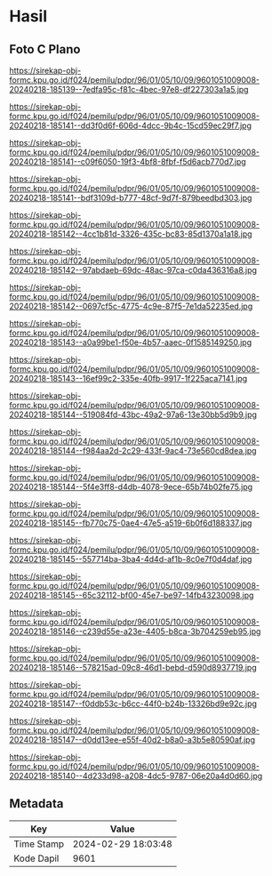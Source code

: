 # Hasil

## Foto C Plano

https://sirekap-obj-formc.kpu.go.id/f024/pemilu/pdpr/96/01/05/10/09/9601051009008-20240218-185139--7edfa95c-f81c-4bec-97e8-df227303a1a5.jpg

https://sirekap-obj-formc.kpu.go.id/f024/pemilu/pdpr/96/01/05/10/09/9601051009008-20240218-185141--dd3f0d6f-606d-4dcc-9b4c-15cd59ec29f7.jpg

https://sirekap-obj-formc.kpu.go.id/f024/pemilu/pdpr/96/01/05/10/09/9601051009008-20240218-185141--c09f6050-19f3-4bf8-8fbf-f5d6acb770d7.jpg

https://sirekap-obj-formc.kpu.go.id/f024/pemilu/pdpr/96/01/05/10/09/9601051009008-20240218-185141--bdf3109d-b777-48cf-9d7f-879beedbd303.jpg

https://sirekap-obj-formc.kpu.go.id/f024/pemilu/pdpr/96/01/05/10/09/9601051009008-20240218-185142--4cc1b81d-3326-435c-bc83-85d1370a1a18.jpg

https://sirekap-obj-formc.kpu.go.id/f024/pemilu/pdpr/96/01/05/10/09/9601051009008-20240218-185142--97abdaeb-69dc-48ac-97ca-c0da436316a8.jpg

https://sirekap-obj-formc.kpu.go.id/f024/pemilu/pdpr/96/01/05/10/09/9601051009008-20240218-185142--0697cf5c-4775-4c9e-87f5-7e1da52235ed.jpg

https://sirekap-obj-formc.kpu.go.id/f024/pemilu/pdpr/96/01/05/10/09/9601051009008-20240218-185143--a0a99be1-f50e-4b57-aaec-0f1585149250.jpg

https://sirekap-obj-formc.kpu.go.id/f024/pemilu/pdpr/96/01/05/10/09/9601051009008-20240218-185143--16ef99c2-335e-40fb-9917-1f225aca7141.jpg

https://sirekap-obj-formc.kpu.go.id/f024/pemilu/pdpr/96/01/05/10/09/9601051009008-20240218-185144--519084fd-43bc-49a2-97a6-13e30bb5d9b9.jpg

https://sirekap-obj-formc.kpu.go.id/f024/pemilu/pdpr/96/01/05/10/09/9601051009008-20240218-185144--f984aa2d-2c29-433f-9ac4-73e560cd8dea.jpg

https://sirekap-obj-formc.kpu.go.id/f024/pemilu/pdpr/96/01/05/10/09/9601051009008-20240218-185144--5f4e3ff8-d4db-4078-9ece-65b74b02fe75.jpg

https://sirekap-obj-formc.kpu.go.id/f024/pemilu/pdpr/96/01/05/10/09/9601051009008-20240218-185145--fb770c75-0ae4-47e5-a519-6b0f6d188337.jpg

https://sirekap-obj-formc.kpu.go.id/f024/pemilu/pdpr/96/01/05/10/09/9601051009008-20240218-185145--557714ba-3ba4-4d4d-af1b-8c0e7f0d4daf.jpg

https://sirekap-obj-formc.kpu.go.id/f024/pemilu/pdpr/96/01/05/10/09/9601051009008-20240218-185145--65c32112-bf00-45e7-be97-14fb43230098.jpg

https://sirekap-obj-formc.kpu.go.id/f024/pemilu/pdpr/96/01/05/10/09/9601051009008-20240218-185146--c239d55e-a23e-4405-b8ca-3b704259eb95.jpg

https://sirekap-obj-formc.kpu.go.id/f024/pemilu/pdpr/96/01/05/10/09/9601051009008-20240218-185146--578215ad-09c8-46d1-bebd-d590d8937719.jpg

https://sirekap-obj-formc.kpu.go.id/f024/pemilu/pdpr/96/01/05/10/09/9601051009008-20240218-185147--f0ddb53c-b6cc-44f0-b24b-13326bd9e92c.jpg

https://sirekap-obj-formc.kpu.go.id/f024/pemilu/pdpr/96/01/05/10/09/9601051009008-20240218-185147--d0dd13ee-e55f-40d2-b8a0-a3b5e80590af.jpg

https://sirekap-obj-formc.kpu.go.id/f024/pemilu/pdpr/96/01/05/10/09/9601051009008-20240218-185140--4d233d98-a208-4dc5-9787-06e20a4d0d60.jpg


## Metadata

| Key        | Value               |
| ---------- | ------------------- |
| Time Stamp | 2024-02-29 18:03:48 |
| Kode Dapil | 9601                |



